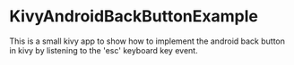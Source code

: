 # KivyAndroidBackButtonExample
This is a small kivy app to show how to implement the android back button in kivy by listening to the 'esc' keyboard key event.